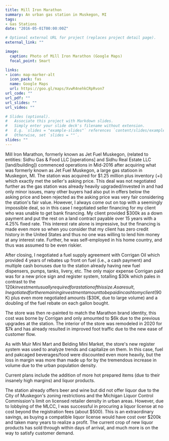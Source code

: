 ```yaml
---
title: Mill Iron Marathon
summary: An urban gas station in Muskegon, MI
tags:
- Gas Stations
date: "2016-05-01T00:00:00Z"

# Optional external URL for project (replaces project detail page).
external_link: ""

image:
  caption: Photo of Mill Iron Marathon (Google Maps)
  focal_point: Smart

links:
- icon: map-marker-alt
  icon_pack: fas
  name: Google Maps
  url: https://goo.gl/maps/XvwR4nehkCRpRvon7
url_code: ""
url_pdf: ""
url_slides: ""
url_video: ""

# Slides (optional).
#   Associate this project with Markdown slides.
#   Simply enter your slide deck's filename without extension.
#   E.g. `slides = "example-slides"` references `content/slides/example-slides.md`.
#   Otherwise, set `slides = ""`.
slides: ""
---
```


Mill Iron Marathon, formerly known as Jet Fuel Muskegon, (related to entities: Sidhu Gas & Food LLC \[operations] and Sidhu Real Estate LLC \[land/building]) commenced operations in Mid-2016 after acquiring what was formerly known as Jet Fuel Muskegon, a large gas statioon in Muskegon, MI. The station was acquired for $1.25 million plus inventory (+i) which exactly met the seller's asking price. This deal was not negotiated further as the gas station was already heavily upgraded/invested in and had only minor issues, many other buyers had also put in offers below the asking price and been rejected as the asking price was very fair considering the station's fair value. However, I always come out on top with a seemingly impossible deal, so in this case I negotiated seller financing for my client who was unable to get bank financing. My client provided $300k as a down payment and put the rest on a land contract payable over 15 years with a 4.25% fixed rate. This interest rate alone is impressive, but the financing is made even more so when you consider that my client has zero credit history in the United States and thus no one was willing to lend him money at any interest rate. Further, he was self-employed in his home country, and thus was assumed to be even riskier.

After closing, I negotiated a fuel supply agreement with Corrigan Oil which provided 4 years of rebates up front on fuel (i.e., a cash payment) and multiple cash bonuses due to the station already having new fuel dispensers, pumps, tanks, livery, etc. The only major expense Corrigan paid was for a new price sign and register system, totalling $30k which pales in contrast to the $120k investment usually required for a station of this size. As a result, I negotiated for the remaining investment amount to be paid in cash to my client ($90K) plus even more negotiated amounts ($30K, due to large volume) and a doubling of the fuel rebate on each gallon bought.

The store was then re-painted to match the Marathon brand identity, this cost was borne by Corrigan and only amounted to $6k due to the previous upgrades at the station. The interior of the store was remodeled in 2020 for $7k and has already resulted in improved foot traffic due to the new ease of customer flow.

As with Muir Mini Mart and Belding Mini Market, the store's new register system was used to analyze trends and capitalize on them. In this case, fuel and pakcaged beverages/food were discounted even more heavily, but the loss in margin was more than made up for by the tremendous increase in volume due to the urban population density.

Current plans include the addition of more hot prepared items (due to their insanely high margins) and liquor products.

The station already offers beer and wine but did not offer liquor due to the City of Muskegon's zoning restrictions and the Michigan Liquor Control Commission's limit on licensed retailer density in urban areas. However, due to lobbying of the MLCC, I was successful in procuring a liquor license at no cost beyond the registration fees (about $500). This is an extraordinary savings, as buying a compatible liquor license would have cost over $200k and taken many years to realize a profit. The current crop of new liquor products has sold through within days of arrival, and much more is on the way to satisfy customer demand.
